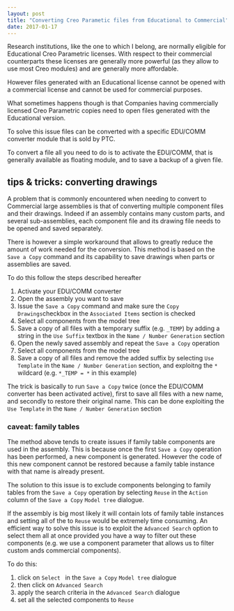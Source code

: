 ```yaml
---
layout: post
title: "Converting Creo Parametic files from Educational to Commercial"
date: 2017-01-17
---
```


Research institutions, like the one to which I belong, are normally eligible for Educational Creo Parametric licenses. With respect to their commercial counterparts these licenses are generally more powerful (as they allow to use most Creo modules) and are generally more affordable.

However files generated with an Educational license cannot be opened with a commercial license and cannot be used for commercial purposes.

What sometimes happens though is that Companies having commercially licensed Creo Parametric copies need to open files generated with the Educational version.

To solve this issue files can be converted with a specific EDU/COMM converter module that is sold by PTC.

To convert a file all you need to do is to activate the EDU/COMM, that is generally available as floating module, and to save a backup of a given file.

## tips & tricks: converting drawings

A problem that is commonly encountered when needing to convert to Commercial large assemblies is that of converting multiple component files and their drawings. Indeed if an assembly contains many custom parts, and several sub-assemblies, each component file and its drawing file needs to be opened and saved separately.

There is however a simple workaround that allows to greatly reduce the amount of work needed for the conversion. This method is based on the `Save a Copy` command and its capability to save drawings when parts or assemblies are saved.

To do this follow the steps described hereafter

1. Activate your EDU/COMM converter
2. Open the assembly you want to save
3. Issue the `Save a Copy` command and make sure the `Copy Drawings`checkbox in the `Associated Items` section is checked
4. Select all components from the model tree
5. Save a copy of all files with a temporary suffix (e.g. `_TEMP`) by adding a string in the `Use Suffix` textbox in the `Name / Number Generation` section
6. Open the newly saved assembly and repeat the `Save a Copy` operation
7. Select all components from the model tree
8. Save a copy of all files and remove the added suffix by selecting `Use Template` in the `Name / Number Generation` section, and exploitng the `*` wildcard (e.g. `*_TEMP = *` in this example)

The trick is basically to run `Save a Copy` twice (once the EDU/COMM converter has been activated active), first to save all files with a new name, and secondly to restore their original name. This can be done exploiting the `Use Template` in the `Name / Number Generation` section

### caveat: family tables

The method above tends to create issues if family table components are used in the assembly. This is because once the first `Save a Copy` operation has been performed, a new component is generated.
However the code of this new component cannot be restored because a family table instance with that name is already present.

The solution to this issue is to exclude components belonging to family tables from the `Save a Copy` operation by selecting `Reuse` in the `Action` column of the `Save a Copy` `Model tree` dialogue.

If the assembly is big most likely it will contain lots of family table instances and setting all of the to `Reuse` would be extremely time consuming. An efficient way to solve this issue is to exploit the `Advanced Search` option to select them all at once provided you have a way to filter out these components (e.g. we use a component parameter that allows us to filter custom ands commercial components).

To do this:

1. click on `Select ` in the `Save a Copy` `Model tree` dialogue
2. then click on `Advanced Search`
3. apply the search criteria in the `Advanced Search` dialogue
4. set all the selected components to `Reuse`

